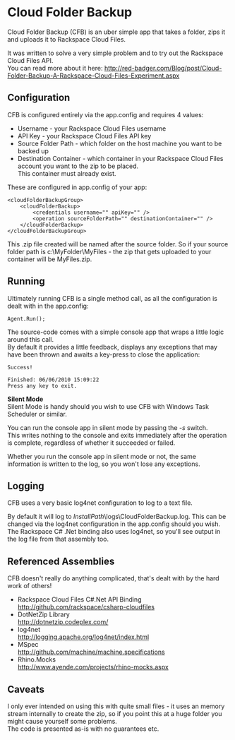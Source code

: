 Cloud Folder Backup
===================

Cloud Folder Backup (CFB) is an uber simple app that takes a folder, zips it and uploads it to Rackspace Cloud Files.

It was written to solve a very simple problem and to try out the Rackspace Cloud Files API.  
You can read more about it here: <http://red-badger.com/Blog/post/Cloud-Folder-Backup-A-Rackspace-Cloud-Files-Experiment.aspx>

Configuration
-------------
CFB is configured entirely via the app.config and requires 4 values:

* Username - your Rackspace Cloud Files username
* API Key - your Rackspace Cloud Files API key
* Source Folder Path - which folder on the host machine you want to be backed up
* Destination Container - which container in your Rackspace Cloud Files account you want to the zip to be placed.  
  This container must already exist.

These are configured in app.config of your app:

	<cloudFolderBackupGroup>
		<cloudFolderBackup>
			<credentials username="" apiKey="" />
			<operation sourceFolderPath="" destinationContainer="" />
		</cloudFolderBackup>
	</cloudFolderBackupGroup>

This .zip file created will be named after the source folder.  So if your source folder path is c:\MyFolder\MyFiles - the zip that gets uploaded to your container will be MyFiles.zip.

Running
-------
Ultimately running CFB is a single method call, as all the configuration is dealt with in the app.config:

	Agent.Run();

The source-code comes with a simple console app that wraps a little logic around this call.  
By default it provides a little feedback, displays any exceptions that may have been thrown and awaits a key-press to close the application:

	Success!
	
	Finished: 06/06/2010 15:09:22
	Press any key to exit.

**Silent Mode**  
Silent Mode is handy should you wish to use CFB with Windows Task Scheduler or similar.

You can run the console app in silent mode by passing the *-s* switch.  
This writes nothing to the console and exits immediately after the operation is complete, regardless of whether it succeeded or failed.  

Whether you run the console app in silent mode or not, the same information is written to the log, so you won't lose any exceptions.

Logging
-------
CFB uses a very basic log4net configuration to log to a text file.

By default it will log to *InstallPath*\logs\CloudFolderBackup.log.  This can be changed via the log4net configuration in the app.config should you wish.  
The Rackspace C# .Net binding also uses log4net, so you'll see output in the log file from that assembly too.

Referenced Assemblies
---------------------
CFB doesn't really do anything complicated, that's dealt with by the hard work of others!

* Rackspace Cloud Files C#.Net API Binding  
  <http://github.com/rackspace/csharp-cloudfiles>
* DotNetZip Library  
  <http://dotnetzip.codeplex.com/>
* log4net  
  <http://logging.apache.org/log4net/index.html>
* MSpec  
  <http://github.com/machine/machine.specifications>
* Rhino.Mocks  
  <http://www.ayende.com/projects/rhino-mocks.aspx>

Caveats
-------
I only ever intended on using this with quite small files - it uses an memory stream internally to create the zip, so if you point this at a huge folder you might cause yourself some problems.  
The code is presented as-is with no guarantees etc.